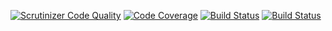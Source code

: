 [![Scrutinizer Code Quality](https://scrutinizer-ci.com/g/SAM-IT/yii2-abac/badges/quality-score.png?b=master)](https://scrutinizer-ci.com/g/SAM-IT/yii2-abac/?branch=master)
[![Code Coverage](https://scrutinizer-ci.com/g/SAM-IT/yii2-abac/badges/coverage.png?b=master)](https://scrutinizer-ci.com/g/SAM-IT/yii2-abac/?branch=master)
[![Build Status](https://travis-ci.org/SAM-IT/yii2-abac.svg?branch=master)](https://travis-ci.org/SAM-IT/yii2-abac)
[![Build Status](https://scrutinizer-ci.com/g/SAM-IT/yii2-abac/badges/build.png?b=master)](https://scrutinizer-ci.com/g/SAM-IT/yii2-abac/build-status/master)